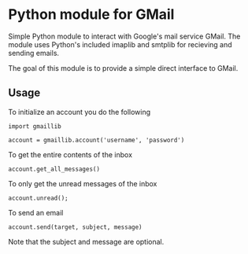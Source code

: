 Python module for GMail
===

Simple Python module to interact with Google's mail service GMail. The module
uses Python's included imaplib and smtplib for recieving and sending emails.

The goal of this module is to provide a simple direct interface to GMail.

Usage
---

To initialize an account you do the following

    import gmaillib

    account = gmaillib.account('username', 'password')

To get the entire contents of the inbox

	account.get_all_messages()

To only get the unread messages of the inbox

	account.unread();

To send an email

	account.send(target, subject, message)

Note that the subject and message are optional.
